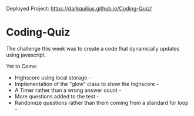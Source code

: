 Deployed Project: https://darkquilius.github.io/Coding-Quiz/

# Coding-Quiz

The challenge this week was to create a code that dynamically updates using javascript.

Yet to Come:
- Highscore using local storage -
- Implementation of the "glow" class to show the highscore -
- A Timer rather than a wrong answer count -
- More questions added to the test -
- Randomize questions rather than them coming from a standard for loop -
